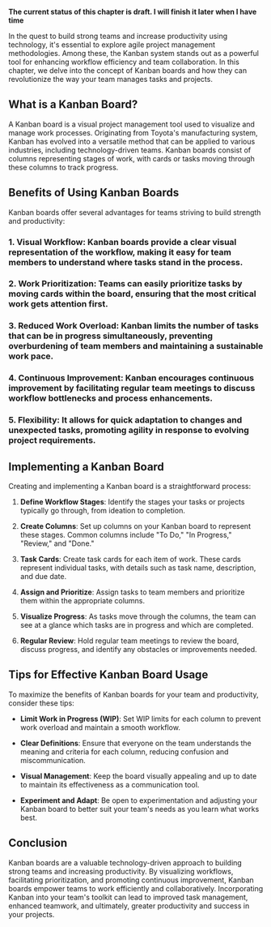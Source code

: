 **The current status of this chapter is draft. I will finish it later when I have time**

In the quest to build strong teams and increase productivity using technology, it's essential to explore agile project management methodologies. Among these, the Kanban system stands out as a powerful tool for enhancing workflow efficiency and team collaboration. In this chapter, we delve into the concept of Kanban boards and how they can revolutionize the way your team manages tasks and projects.

What is a Kanban Board?
-----------------------

A Kanban board is a visual project management tool used to visualize and manage work processes. Originating from Toyota's manufacturing system, Kanban has evolved into a versatile method that can be applied to various industries, including technology-driven teams. Kanban boards consist of columns representing stages of work, with cards or tasks moving through these columns to track progress.

Benefits of Using Kanban Boards
-------------------------------

Kanban boards offer several advantages for teams striving to build strength and productivity:

### 1. **Visual Workflow**: Kanban boards provide a clear visual representation of the workflow, making it easy for team members to understand where tasks stand in the process.

### 2. **Work Prioritization**: Teams can easily prioritize tasks by moving cards within the board, ensuring that the most critical work gets attention first.

### 3. **Reduced Work Overload**: Kanban limits the number of tasks that can be in progress simultaneously, preventing overburdening of team members and maintaining a sustainable work pace.

### 4. **Continuous Improvement**: Kanban encourages continuous improvement by facilitating regular team meetings to discuss workflow bottlenecks and process enhancements.

### 5. **Flexibility**: It allows for quick adaptation to changes and unexpected tasks, promoting agility in response to evolving project requirements.

Implementing a Kanban Board
---------------------------

Creating and implementing a Kanban board is a straightforward process:

1. **Define Workflow Stages**: Identify the stages your tasks or projects typically go through, from ideation to completion.

2. **Create Columns**: Set up columns on your Kanban board to represent these stages. Common columns include "To Do," "In Progress," "Review," and "Done."

3. **Task Cards**: Create task cards for each item of work. These cards represent individual tasks, with details such as task name, description, and due date.

4. **Assign and Prioritize**: Assign tasks to team members and prioritize them within the appropriate columns.

5. **Visualize Progress**: As tasks move through the columns, the team can see at a glance which tasks are in progress and which are completed.

6. **Regular Review**: Hold regular team meetings to review the board, discuss progress, and identify any obstacles or improvements needed.

Tips for Effective Kanban Board Usage
-------------------------------------

To maximize the benefits of Kanban boards for your team and productivity, consider these tips:

* **Limit Work in Progress (WIP)**: Set WIP limits for each column to prevent work overload and maintain a smooth workflow.

* **Clear Definitions**: Ensure that everyone on the team understands the meaning and criteria for each column, reducing confusion and miscommunication.

* **Visual Management**: Keep the board visually appealing and up to date to maintain its effectiveness as a communication tool.

* **Experiment and Adapt**: Be open to experimentation and adjusting your Kanban board to better suit your team's needs as you learn what works best.

Conclusion
----------

Kanban boards are a valuable technology-driven approach to building strong teams and increasing productivity. By visualizing workflows, facilitating prioritization, and promoting continuous improvement, Kanban boards empower teams to work efficiently and collaboratively. Incorporating Kanban into your team's toolkit can lead to improved task management, enhanced teamwork, and ultimately, greater productivity and success in your projects.
